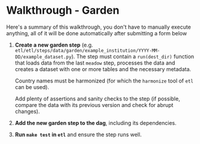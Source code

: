 # Walkthrough - Garden

Here's a summary of this walkthrough, you don't have to manually execute anything, all of it will be done automatically after submitting a form below

1. **Create a new garden step** (e.g. `etl/etl/steps/data/garden/example_institution/YYYY-MM-DD/example_dataset.py`). The step must contain a `run(dest_dir)` function that loads data from the last `meadow` step, processes the data and creates a dataset with one or more tables and the necessary metadata.

    Country names must be harmonized (for which the `harmonize` tool of `etl` can be used).

    Add plenty of assertions and sanity checks to the step (if possible, compare the data with its previous version and check for abrupt changes).

2. **Add the new garden step to the dag**, including its dependencies.

3. **Run `make test` in `etl`** and  ensure the step runs well.
